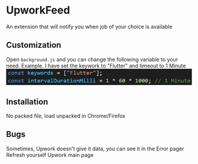 # UpworkFeed

  An extension that will notify you when job of your choice is available

## Customization

  Open `background.js` and you can change the following variable to your need.
  Example. I have set the keywork to "Flutter" and timeout to 1 Minute
  ![Image](/asset/screenshot.png)

## Installation

  No packed file, load unpacked in Chrome/Firefox

## Bugs

  Sometimes, Upwork doesn't give it data, you can see it in the Error pager
  Refresh yourself Upwork main page
